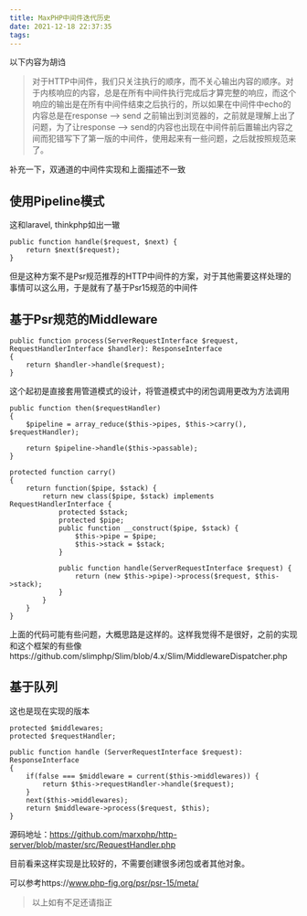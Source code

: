 ```yaml
---
title: MaxPHP中间件迭代历史
date: 2021-12-18 22:37:35
tags:
---
```


以下内容为胡诌

> 对于HTTP中间件，我们只关注执行的顺序，而不关心输出内容的顺序。对于内核响应的内容，总是在所有中间件执行完成后才算完整的响应，而这个响应的输出是在所有中间件结束之后执行的，所以如果在中间件中echo的内容总是在response --> send 之前输出到浏览器的，之前就是理解上出了问题，为了让response --> send的内容也出现在中间件前后置输出内容之间而犯错写下了第一版的中间件，使用起来有一些问题，之后就按照规范来了。

补充一下，双通道的中间件实现和上面描述不一致

## 使用Pipeline模式

这和laravel, thinkphp如出一辙
```
public function handle($request, $next) {
	return $next($request);
}
```
但是这种方案不是Psr规范推荐的HTTP中间件的方案，对于其他需要这样处理的事情可以这么用，于是就有了基于Psr15规范的中间件

## 基于Psr规范的Middleware

```
public function process(ServerRequestInterface $request, RequestHandlerInterface $handler): ResponseInterface 
{
	return $handler->handle($request);
}
```

这个起初是直接套用管道模式的设计，将管道模式中的闭包调用更改为方法调用

```
public function then($requestHandler) 
{
	$pipeline = array_reduce($this->pipes, $this->carry(), $requestHandler);

	return $pipeline->handle($this->passable);
}

protected function carry() 
{
	return function($pipe, $stack) {
		return new class($pipe, $stack) implements RequestHandlerInterface {
			protected $stack;
			protected $pipe;
			public function __construct($pipe, $stack) {
				$this->pipe = $pipe;
				$this->stack = $stack;
			}

			public function handle(ServerRequestInterface $request) {
				return (new $this->pipe)->process($request, $this->stack);
			}
		}
	}
}

```

上面的代码可能有些问题，大概思路是这样的。这样我觉得不是很好，之前的实现和这个框架的有些像https://github.com/slimphp/Slim/blob/4.x/Slim/MiddlewareDispatcher.php

## 基于队列

这也是现在实现的版本

```
protected $middlewares;
protected $requestHandler;

public function handle (ServerRequestInterface $request): ResponseInterface
{
	if(false === $middleware = current($this->middlewares)) {
		return $this->requestHandler->handle($request);
	}
	next($this->middlewares);
	return $middleware->process($request, $this);
}

```
源码地址：https://github.com/marxphp/http-server/blob/master/src/RequestHandler.php

目前看来这样实现是比较好的，不需要创建很多闭包或者其他对象。

可以参考https://www.php-fig.org/psr/psr-15/meta/

> 以上如有不足还请指正

